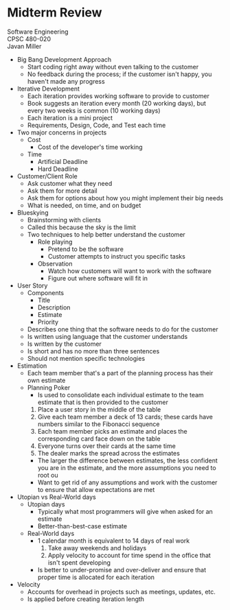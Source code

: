 # Midterm Review
Software Engineering  
CPSC 480-020  
Javan Miller 

- Big Bang Development Approach
  - Start coding right away without even talking to the customer
  - No feedback during the process; if the customer isn't happy, you haven't made any progress
- Iterative Development
  - Each iteration provides working software to provide to customer
  - Book suggests an iteration every month (20 working days), but every two weeks is common (10 working days)
  - Each iteration is a mini project
  - Requirements, Design, Code, and Test each time
- Two major concerns in projects
  - Cost
    - Cost of the developer's time working
  - Time
    - Artificial Deadline
    - Hard Deadline
- Customer/Client Role
  - Ask customer what they need
  - Ask them for more detail
  - Ask them for options about how you might implement their big needs
  - What is needed, on time, and on budget
- Blueskying
  - Brainstorming with clients
  - Called this because the sky is the limit
  - Two techniques to help better understand the customer
    - Role playing
      - Pretend to be the software
      - Customer attempts to instruct you specific tasks
    - Observation
      - Watch how customers will want to work with the software
      - Figure out where software will fit in
- User Story
  - Components
    - Title
    - Description
    - Estimate
    - Priority
  - Describes one thing that the software needs to do for the customer
  - Is written using language that the customer understands
  - Is written by the customer
  - Is short and has no more than three sentences
  - Should not mention specific technologies
- Estimation
  - Each team member that's a part of the planning process has their own estimate
  - Planning Poker
    - Is used to consolidate each individual estimate to the team estimate that is then provided to the customer
    1. Place a user story in the middle of the table
    1. Give each team member a deck of 13 cards; these cards have numbers similar to the Fibonacci sequence
    1. Each team member picks an estimate and places the corresponding card face down on the table
    1. Everyone turns over their cards at the same time
    1. The dealer marks the spread across the estimates
    - The larger the difference between estimates, the less confident you are in the estimate, and the more assumptions you need to root ou
    - Want to get rid of any assumptions and work with the customer to ensure that allow expectations are met 
- Utopian vs Real-World days
  - Utopian days
    - Typically what most programmers will give when asked for an estimate
    - Better-than-best-case estimate
  - Real-World days
    - 1 calendar month is equivalent to 14 days of real work
      1. Take away weekends and holidays
      1. Apply velocity to account for time spend in the office that isn't spent developing
    - Is better to under-promise and over-deliver and ensure that proper time is allocated for each iteration
- Velocity
  - Accounts for overhead in projects such as meetings, updates, etc.
  - Is applied before creating iteration length
